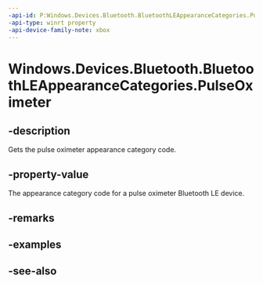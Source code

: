 ```yaml
---
-api-id: P:Windows.Devices.Bluetooth.BluetoothLEAppearanceCategories.PulseOximeter
-api-type: winrt property
-api-device-family-note: xbox
---
```


<!-- Property syntax
public ushort PulseOximeter { get; }
-->

# Windows.Devices.Bluetooth.BluetoothLEAppearanceCategories.PulseOximeter

## -description
Gets the pulse oximeter appearance category code.

## -property-value
The appearance category code for a pulse oximeter Bluetooth LE device.

## -remarks

## -examples

## -see-also

